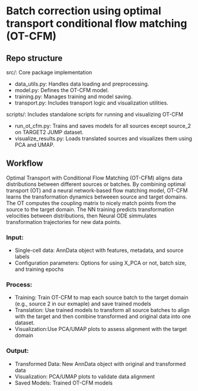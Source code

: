 # Batch correction using optimal transport conditional flow matching (OT-CFM)

## Repo structure

src/: Core package implementation
* data_utils.py: Handles data loading and preprocessing.
* model.py: Defines the OT-CFM model.
* training.py: Manages training and model saving.
* transport.py: Includes transport logic and visualization utilities.

scripts/: Includes standalone scripts for running and visualizing OT-CFM 
* run_ot_cfm.py:  Trains and saves models for all sources except source_2 on TARGET2 JUMP dataset.
* visualize_results.py: Loads translated sources and visualizes them using PCA and UMAP.

## Workflow
Optimal Transport with Conditional Flow Matching (OT-CFM) aligns data distributions between different sources or batches. By combining optimal transport (OT) and a neural network-based flow matching model, OT-CFM learns the transformation dynamics betweeen source and target domains. The OT computes the coupling matrix to nicely match points from the source to the target domain. The NN training predicts transformation velocities between distributions, then Neural ODE simmulates transformation trajectories for new data points.

### Input:
* Single-cell data: AnnData object with features, metadata, and source labels
* Configuration parameters: Options for using X_PCA or not, batch size, and training epochs

### Process:
* Training: Train OT-CFM to map each source batch to the target domain (e.g., source 2 in our exmaple) and save trained models
* Translation: Use trained models to transform all source batches to align with the target and then combine transformed and original data into one dataset.
* Visualization:Use PCA/UMAP plots to assess alignment with the target domain

### Output:
* Transformed Data: New AnnData object with original and transformed data
* Visualization: PCA/UMAP plots to validate data alignment
* Saved Models: Trained OT-CFM models

